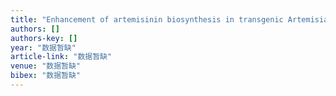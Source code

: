 ```yaml
---
title: "Enhancement of artemisinin biosynthesis in transgenic Artemisia annua L. by overexpressed HDR and ADS genes"
authors: []
authors-key: []
year: "数据暂缺"
article-link: "数据暂缺"
venue: "数据暂缺"
bibex: "数据暂缺"
---
```


